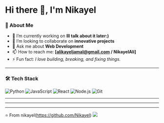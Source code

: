 # Hi there 👋, I'm Nikayel

### 🚀 About Me
- 🔭 I’m currently working on **Ill talk about it later:)**
- 👯 I’m looking to collaborate on **innovative projects**
- 💬 Ask me about **Web Development**
- 📫 How to reach me: **[alikayeljamal@gmail.com / NikayelAli]**
- ⚡ Fun fact: *I love building, breaking, and fixing things.*

---

### 🛠️ Tech Stack
![Python](https://img.shields.io/badge/-Python-333?style=flat&logo=python)
![JavaScript](https://img.shields.io/badge/-JavaScript-333?style=flat&logo=javascript)
![React](https://img.shields.io/badge/-React-333?style=flat&logo=react)
![Node.js](https://img.shields.io/badge/-Node.js-333?style=flat&logo=node.js)
![Git](https://img.shields.io/badge/-Git-333?style=flat&logo=git)

---

---

---

⭐️ From nikayel(https://github.com/Nikayel)
![](https://komarev.com/ghpvc/?username=YOUR_GITHUB_USERNAME&style=flat-square)
